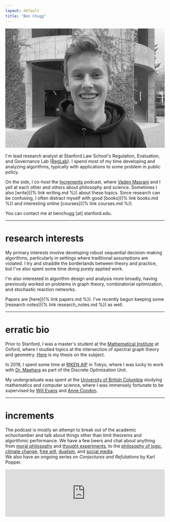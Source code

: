 ```yaml
---
layout: default
title: "Ben Chugg"
---
```


<img id='headerim' src="/assets/images/lawme.jpg">
<!-- ![image](/assets/lawme.jpg) -->

I'm lead research analyst at Stanford Law School's 
Regulation, Evaluation, and Governance Lab (<a href="https://reglab.stanford.edu/" rel='nofollow'>RegLab</a>). I spend most of my time developing and analyzing algorithms, typically with applications to some problem in public policy. 


On the side, I co-host the <a href="https://www.incrementspodcast.com/" ref='nofollow'>Increments</a> podcast, where <a href="https://vmasrani.github.io/">Vaden Masrani</a> and I yell at each other and others about philosophy and science. Sometimes I also [write]({% link writing.md %}) about these topics. 
Since research can be confusing, I often distract myself with good [books]({% link books.md %}) and interesting online [courses]({% link courses.md %}). 


You can contact me at benchugg [at] stanford.edu. 

--- 


# research interests
My primary interests involve developing robust sequential decision-making algorithms, particularly in settings where traditional assumptions are violated. 
I try and straddle the borderlands between theory and practice, but I've also spent some time doing purely applied work. 

I'm also interested in algorithm design and analysis more broadly, having previously worked on problems in graph theory, combinatorial optimization, and stochastic reaction networks.

Papers are [here]({% link papers.md %}). I've recently begun keeping some [research notes]({% link research_notes.md %}) as well. 

---

# erratic bio

Prior to Stanford, I was a master's student at the <a rel='nofollow' href="https://www.maths.ox.ac.uk/">Mathematical Institute</a>
at Oxford, where I studied topics at the intersection of spectral graph theory and geometry. <a href="files/ox_thesis.pdf">Here</a> is my thesis on the subject.
			
In 2018, I spent some time at <a href="http://www.riken.jp/en/research/labs/aip/" rel='nofollow'>RIKEN AIP</a>
in Tokyo, where I was  lucky to work with <a href="http://www.prefield.com/index.html" rel='nofollow'>Dr. Maehara</a>
as part of the Discrete Optimization Unit.

My undergraduate was spent at the
<a href="https://www.ubc.ca/" rel='nofollow'>University of British Columbia</a> studying mathematics and computer science, where I was immensely fortunate to be
supervised by <a href="http://www.cs.ubc.ca/~will/" rel='nofollow'>Will Evans</a> and  <a href="https://www.cs.ubc.ca/~condon/" rel='nofollow'>Anne Condon</a>.

---

# increments
The podcast is mostly an attempt to break out of the academic echochamber and talk about things other than limit theorems and algorithmic performance. We have a few beers and chat about anything from <a href="https://www.incrementspodcast.com/26" rel='nofollow'>moral philosophy</a>  and <a href="https://www.incrementspodcast.com/22" rel='nofollow'>thought experiments</a>, to the <a href="https://www.incrementspodcast.com/28" rel='nofollow'>philosophy of logic</a>, <a href="https://www.incrementspodcast.com/32" rel='nofollow'>climate change</a>, <a href="https://www.incrementspodcast.com/23" rel='nofollow'>free will</a>, <a href="https://www.incrementspodcast.com/24" rel='nofollow'>dualism</a>, and <a href="https://www.incrementspodcast.com/15" rel='nofollow'>social media</a>.  
We also have an ongoing series on <em>Conjectures and Refutations</em> by Karl Popper.


<iframe src="https://player.fireside.fm/v2/AlCT9XAu/latest?theme=light"
width="100%" frameborder="0" scrolling="no"></iframe>  
